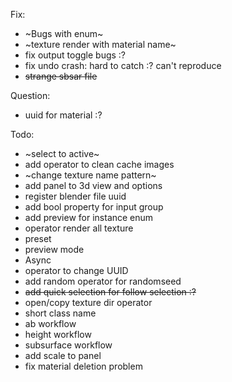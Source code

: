 Fix:
* ~Bugs with enum~
* ~texture render with material name~
* fix output toggle bugs :?
* fix undo crash: hard to catch :? can't reproduce
* ~~strange sbsar file~~

Question:
* uuid for material :?

Todo:
* ~select to active~
* add operator to clean cache images
* ~change texture name pattern~
* add panel to 3d view and options
* register blender file uuid
* add bool property for input group
* add preview for instance enum
* operator render all texture
* preset
* preview mode
* Async 
* operator to change UUID
* add random operator for randomseed
* ~~add quick selection for follow selection :?~~
* open/copy texture dir operator
* short class name
* ab workflow
* height workflow
* subsurface workflow
* add scale to panel
* fix material deletion problem